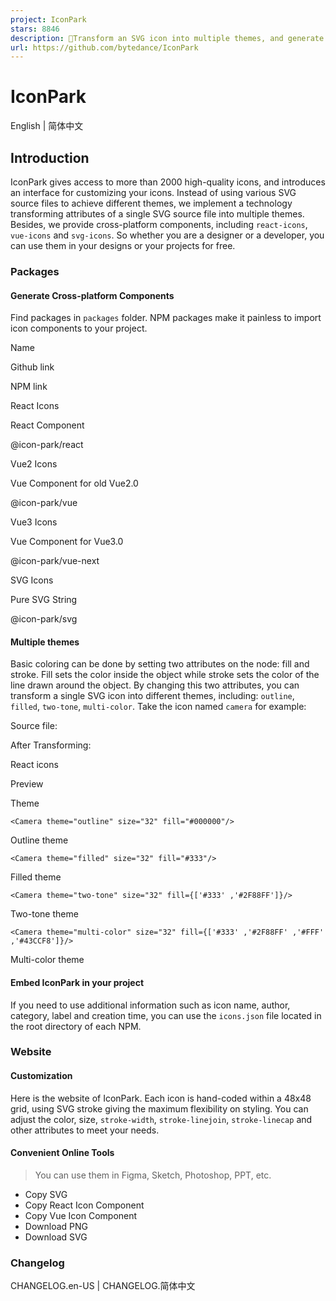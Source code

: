 ```yaml
---
project: IconPark
stars: 8846
description: 🍎Transform an SVG icon into multiple themes, and generate React icons，Vue icons，svg icons
url: https://github.com/bytedance/IconPark
---
```


IconPark
========

English | 简体中文

Introduction
------------

IconPark gives access to more than 2000 high-quality icons, and introduces an interface for customizing your icons. Instead of using various SVG source files to achieve different themes, we implement a technology transforming attributes of a single SVG source file into multiple themes. Besides, we provide cross-platform components, including `react-icons`, `vue-icons` and `svg-icons`. So whether you are a designer or a developer, you can use them in your designs or your projects for free.

### Packages

#### Generate Cross-platform Components

Find packages in `packages` folder. NPM packages make it painless to import icon components to your project.

Name

Github link

NPM link

React Icons

React Component

@icon-park/react

Vue2 Icons

Vue Component for old Vue2.0

@icon-park/vue

Vue3 Icons

Vue Component for Vue3.0

@icon-park/vue-next

SVG Icons

Pure SVG String

@icon-park/svg

#### Multiple themes

Basic coloring can be done by setting two attributes on the node: fill and stroke. Fill sets the color inside the object while stroke sets the color of the line drawn around the object. By changing this two attributes, you can transform a single SVG icon into different themes, including: `outline`, `filled`, `two-tone`, `multi-color`. Take the icon named `camera` for example:

Source file:

After Transforming:

React icons

Preview

Theme

`<Camera theme="outline" size="32" fill="#000000"/>`

Outline theme

`<Camera theme="filled" size="32" fill="#333"/>`

Filled theme

`<Camera theme="two-tone" size="32" fill={['#333' ,'#2F88FF']}/>`

Two-tone theme

`<Camera theme="multi-color" size="32" fill={['#333' ,'#2F88FF' ,'#FFF' ,'#43CCF8']}/>`

Multi-color theme

#### Embed IconPark in your project

If you need to use additional information such as icon name, author, category, label and creation time, you can use the `icons.json` file located in the root directory of each NPM.

### Website

#### Customization

Here is the website of IconPark. Each icon is hand-coded within a 48x48 grid, using SVG stroke giving the maximum flexibility on styling. You can adjust the color, size, `stroke-width`, `stroke-linejoin`, `stroke-linecap` and other attributes to meet your needs.

#### Convenient Online Tools

> You can use them in Figma, Sketch, Photoshop, PPT, etc.

-   Copy SVG
-   Copy React Icon Component
-   Copy Vue Icon Component
-   Download PNG
-   Download SVG

### Changelog

CHANGELOG.en-US | CHANGELOG.简体中文
